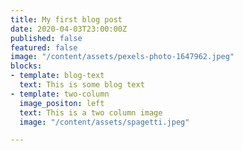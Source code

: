 ```yaml
---
title: My first blog post
date: 2020-04-03T23:00:00Z
published: false
featured: false
image: "/content/assets/pexels-photo-1647962.jpeg"
blocks:
- template: blog-text
  text: This is some blog text
- template: two-column
  image_positon: left
  text: This is a two column image
  image: "/content/assets/spagetti.jpeg"

---
```

